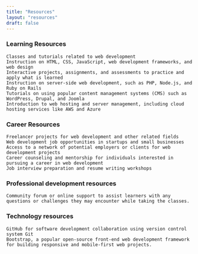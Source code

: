 ```yaml
---
title: "Resources"
layout: "resources"
draft: false
---
```

### Learning Resources
    Classes and tutorials related to web development
    Instruction on HTML, CSS, JavaScript, web development frameworks, and web design
    Interactive projects, assignments, and assessments to practice and apply what is learned
    Instruction on server-side web development, such as PHP, Node.js, and Ruby on Rails
    Tutorials on using popular content management systems (CMS) such as WordPress, Drupal, and Joomla
    Introduction to web hosting and server management, including cloud hosting services like AWS and Azure

### Career Resources
    Freelancer projects for web development and other related fields
    Web development job opportunities in startups and small businesses
    Access to a network of potential employers or clients for web development projects
    Career counseling and mentorship for individuals interested in pursuing a career in web development
    Job interview preparation and resume writing workshops

### Professional development resources
    Community forum or online support to assist learners with any questions or challenges they may encounter while taking the classes.

### Technology resources
    GitHub for software development collaboration using version control system Git
    Bootstrap, a popular open-source front-end web development framework for building responsive and mobile-first web projects.